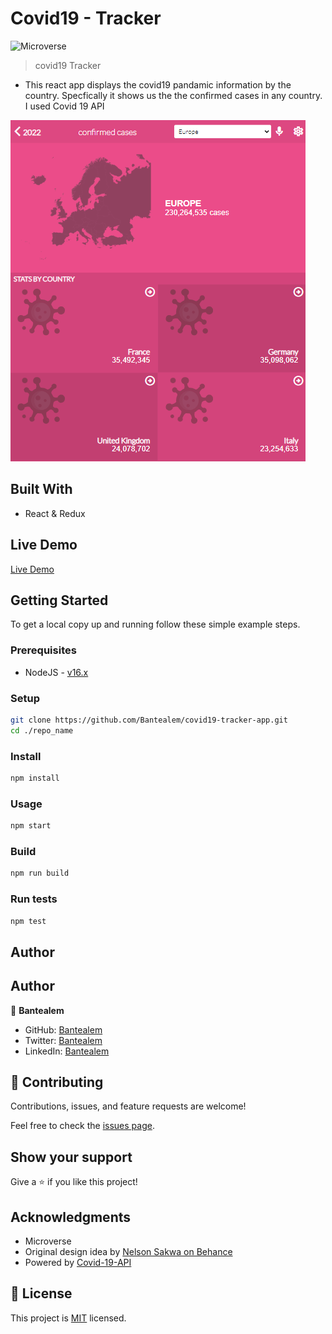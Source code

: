 # Covid19 - Tracker

![Microverse](https://img.shields.io/badge/Microverse-blueviolet)

> covid19 Tracker
- This react app displays the covid19 pandamic information by the country. Specfically it shows us the the confirmed cases in any country. I used Covid 19 API

![screenshot](./public/Capture.png)



## Built With

- React & Redux

## Live Demo

[Live Demo]()

## Getting Started

To get a local copy up and running follow these simple example steps.

### Prerequisites

- NodeJS - [v16.x](https://nodejs.org/en/)

### Setup

```bash
git clone https://github.com/Bantealem/covid19-tracker-app.git
cd ./repo_name
```

### Install

```bash
npm install
```

### Usage

```bash
npm start
```

### Build

```bash
npm run build
```

### Run tests

```bash
npm test
```

## Author

## Author

👤 **Bantealem**

- GitHub: [Bantealem](https://github.com/Bantealem)
- Twitter: [Bantealem](https://twitter.com/BantealemG)
- LinkedIn: [Bantealem](https://www.linkedin.com/in/bantealem-geto-a301b9213/)

## 🤝 Contributing

Contributions, issues, and feature requests are welcome!

Feel free to check the [issues page](../../issues/).

## Show your support

Give a ⭐️ if you like this project!

## Acknowledgments

- Microverse
- Original design idea by [Nelson Sakwa on Behance](https://www.behance.net/gallery/31579789/Ballhead-App-(Free-PSDs))
- Powered by [Covid-19-API](https://github.com/M-Media-Group/Covid-19-API)

## 📝 License

This project is [MIT](./MIT.md) licensed.
